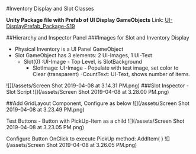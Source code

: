 #Inventory Display and Slot Classes

**Unity Package file with Prefab of UI Display GameObjects**
Link: [UI-DisplayPrefab_Package-S19](https://utdallas.box.com/v/UI-InventoryDisplay-S19)

##Hierarchy and Inspector Panel 
###Images for Slot and Inventory Display

- Physical Inventory is a UI Panel GameObject
- Slot GameObject has 3 elements:  2 UI-Images, 1 UI-Text
    - Slot(0) :UI-Image - Top Level, is SlotBackground  
        - SlotImage: UI-Image - Populate with test image, set color to Clear (transparent) 
        -CountText: UI-Text, shows number of items.  

![](/assets/Screen Shot 2019-04-08 at 3.14.31 PM.png)
###Slot Inspector - Slot Script
![](/assets/Screen Shot 2019-04-08 at 3.28.00 PM.png)

##Add GridLayout Component, Configure as below
![](/assets/Screen Shot 2019-04-08 at 3.23.49 PM.png)

Test Buttons - Button with PickUp-Item as a child
![](/assets/Screen Shot 2019-04-08 at 3.23.05 PM.png)


Configure Button OnClick to execute PickUp method:  AddItem( )
![](/assets/Screen Shot 2019-04-08 at 3.26.05 PM.png)

